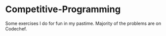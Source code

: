 # Competitive-Programming
Some exercises I do for fun in my pastime. Majority of the problems are on Codechef.
